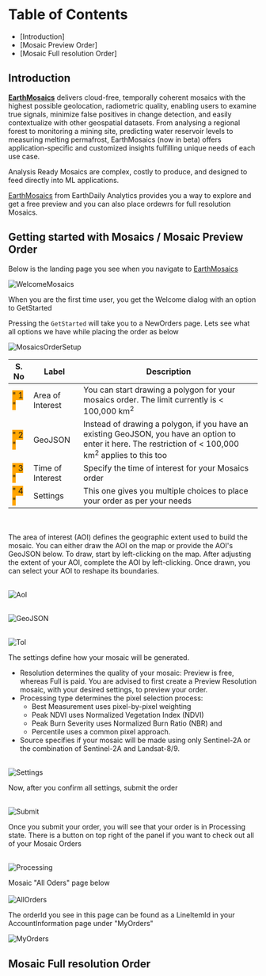 # Table of Contents
* [Introduction]
* [Mosaic Preview Order]
* [Mosaic Full resolution Order]

## Introduction
[**EarthMosaics**](https://earthplatform.eds.earthdaily.com/ecommerce) delivers cloud-free, temporally coherent mosaics with ​the highest possible geolocation, radiometric ​quality, enabling users to examine true signals, minimize false positives in change detection, and easily contextualize with other geospatial datasets. From analysing a regional forest to monitoring a mining site, predicting water reservoir levels to measuring melting permafrost, EarthMosaics (now in beta) offers application-specific and customized insights fulfilling unique needs of each use case.

Analysis Ready Mosaics are complex, costly to produce, and designed to feed directly into ML applications​.

[EarthMosaics](https://earthplatform.eds.earthdaily.com/ecommerce)  from EarthDaily Analytics provides you a way to explore and get a free preview and you can also place ordewrs for full resolution Mosaics. 

## Getting started with Mosaics / Mosaic Preview Order

Below is the landing page you see when you navigate to [EarthMosaics](https://earthplatform.eds.earthdaily.com/ecommerce)

![WelcomeMosaics](../Images/EarthMosaics%20UI/WelcometoMosaic.png)

When you are the first time user, you get the Welcome dialog with an option to GetStarted

Pressing the `GetStarted` will take you to a NewOrders page. Lets see what all options we have while placing the order as below

![MosaicsOrderSetup](../Images/EarthMosaics%20UI/MosaicOrderSetup.png)

| S. No     | Label     | Description       |
|-----------|-----------|-------------------|
| <span style="background-color:orange"> " 1 "  </span> | Area of Interest | You can start drawing a polygon for your mosaics order. The limit currently is < 100,000 km<sup>2</sup>   |
| <span style="background-color:orange"> " 2 "  </span> | GeoJSON | Instead of drawing a polygon, if you have an existing GeoJSON, you have an option to enter it here. The restriction of < 100,000 km<sup>2</sup> applies to this too |
| <span style="background-color:orange"> " 3 "  </span> | Time of Interest | Specify the time of interest for your Mosaics order |
| <span style="background-color:orange"> " 4 "  </span> | Settings | This one gives you multiple choices to place your order as per your needs|

<br></br>
The area of interest (AOI) defines the geographic extent used to build the mosaic. You can either draw the AOI on the map or provide the AOI's GeoJSON below. To draw, start by left-clicking on the map. After adjusting the extent of your AOI, complete the AOI by left-clicking. Once drawn, you can select your AOI to reshape its boundaries.
<br></br>

![AoI](../Images/EarthMosaics%20UI/AoI.png)
<br></br>

![GeoJSON](../Images/EarthMosaics%20UI/GeoJSON.png)
<br></br>

![ToI](../Images/EarthMosaics%20UI/ToI.png)


The settings define how your mosaic will be generated. 
* Resolution determines the quality of your mosaic: Preview is free, whereas Full is paid. You are advised to first create a Preview Resolution mosaic, with your desired settings, to preview your order. 
* Processing type determines the pixel selection process: 
    * Best Measurement uses pixel-by-pixel weighting 
    * Peak NDVI uses Normalized Vegetation Index (NDVI)
    * Peak Burn Severity uses Normalized Burn Ratio (NBR) and 
    * Percentile uses a common pixel approach. 
* Source specifies if your mosaic will be made using only Sentinel-2A or the combination of Sentinel-2A and Landsat-8/9.
<br></br>

![Settings](../Images/EarthMosaics%20UI/Settings.png)

Now, after you confirm all settings, submit the order
<br></br>

![Submit](../Images/EarthMosaics%20UI/Submit.png)

Once you submit your order, you will see that your order is in Processing state. There is a button on top right of the panel if you want to check out all of your Mosaic Orders
<br></br>

![Processing](../Images/EarthMosaics%20UI/Processing.png)

Mosaic "All Oders" page below
<br></br>
![AllOrders](../Images/EarthMosaics%20UI/All%20Orders.png)

The orderId you see in this page can be found as a LineItemId in your AccountInformation page under "MyOrders"

![MyOrders](../Images/EarthMosaics%20UI/MyOrders.png)





## Mosaic Full resolution Order